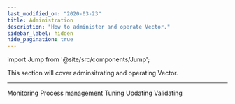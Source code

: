 ```yaml
---
last_modified_on: "2020-03-23"
title: Administration
description: "How to administer and operate Vector."
sidebar_label: hidden
hide_pagination: true
---
```


import Jump from '@site/src/components/Jump';

This section will cover adminsitrating and operating Vector.

---

<Jump to="/docs/administration/monitoring/">Monitoring</Jump>
<Jump to="/docs/administration/process-management/">Process management</Jump>
<Jump to="/docs/administration/tuning/">Tuning</Jump>
<Jump to="/docs/administration/updating/">Updating</Jump>
<Jump to="/docs/administration/validating/">Validating</Jump>



